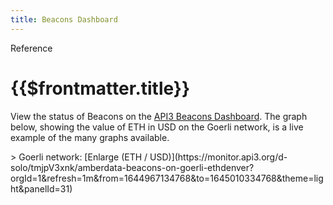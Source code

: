 ```yaml
---
title: Beacons Dashboard
---
```


<TitleSpan>Reference</TitleSpan>

# {{$frontmatter.title}}

<VersionWarning/>

View the status of Beacons on the
[API3 Beacons Dashboard](https://monitor.api3.org/). The graph below, showing
the value of ETH in USD on the Goerli network, is a live example of the many
graphs available.

<Grafana src="https://monitor.api3.org/d-solo/tmjpV3xnk/amberdata-beacons-on-goerli-ethdenver?orgId=1&refresh=1m&theme=light&panelId=31"/>
> Goerli network:  [Enlarge (ETH / USD)](https://monitor.api3.org/d-solo/tmjpV3xnk/amberdata-beacons-on-goerli-ethdenver?orgId=1&refresh=1m&from=1644967134768&to=1645010334768&theme=light&panelId=31)
